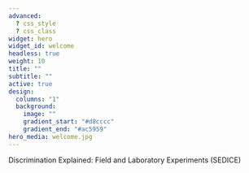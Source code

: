 ```yaml
---
advanced:
  ? css_style
  ? css_class
widget: hero
widget_id: welcome
headless: true
weight: 10
title: ""
subtitle: ""
active: true
design:
  columns: "1"
  background:
    image: ""
    gradient_start: "#d8cccc"
    gradient_end: "#ac5959"
hero_media: welcome.jpg
---
```

Discrimination Explained: Field and Laboratory Experiments (SEDICE)